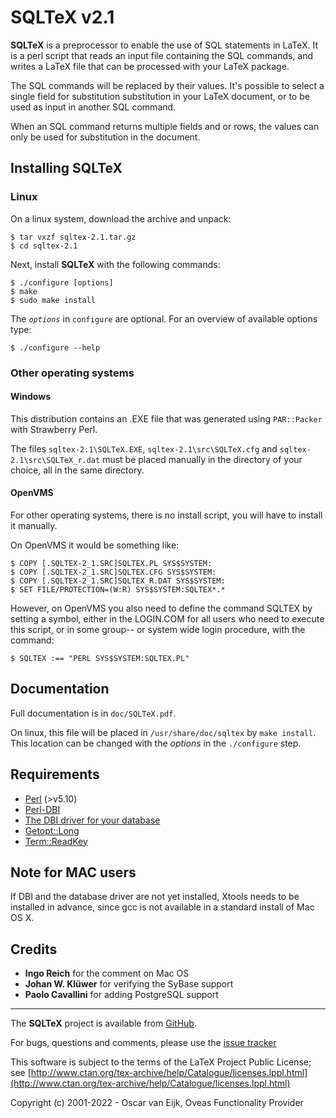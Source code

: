 SQLTeX v2.1
===========

**SQLTeX** is a preprocessor to enable the use of SQL statements in LaTeX. It is a
perl script that reads an input file containing the SQL commands, and writes a
LaTeX file that can be processed with your LaTeX package.

The SQL commands will be replaced by their values. It's possible to select a
single field for substitution substitution in your LaTeX document, or to be
used as input in another SQL command.

When an SQL command returns multiple fields and or rows, the values can only be
used for substitution in the document.

Installing SQLTeX
-----------------

### Linux ###

On a linux system, download the archive and unpack:

    $ tar vxzf sqltex-2.1.tar.gz
    $ cd sqltex-2.1

Next, install **SQLTeX** with the following commands:

    $ ./configure [options]
    $ make
    $ sudo make install

The _`options`_ in `configure` are optional. For an overview of available options
type:

    $ ./configure --help


### Other operating systems ###


#### Windows ####

This distribution contains an .EXE file that was generated using `PAR::Packer`
with Strawberry Perl.

The files `sqltex-2.1\SQLTeX.EXE`, `sqltex-2.1\src\SQLTeX.cfg` and `sqltex-2.1\src\SQLTeX_r.dat` must be placed manually
in the directory of your choice, all in the same directory.

#### OpenVMS ####

For other operating systems, there is no install script, you will have to install
it manually.

On OpenVMS it would be something like:

    $ COPY [.SQLTEX-2_1.SRC]SQLTEX.PL SYS$SYSTEM:
    $ COPY [.SQLTEX-2_1.SRC]SQLTEX.CFG SYS$SYSTEM:
    $ COPY [.SQLTEX-2_1.SRC]SQLTEX_R.DAT SYS$SYSTEM:
    $ SET FILE/PROTECTION=(W:R) SYS$SYSTEM:SQLTEX*.*

However, on OpenVMS you also need to define the command SQLTEX by setting a
symbol, either in the LOGIN.COM for all users who need to execute this script,
or in some group-- or system wide login procedure, with the command:

    $ SQLTEX :== "PERL SYS$SYSTEM:SQLTEX.PL"

Documentation
-------------
Full documentation is in `doc/SQLTeX.pdf`.

On linux, this file will be placed in `/usr/share/doc/sqltex` by `make install`.
This location can be changed with the _options_ in the `./configure` step.

Requirements
------------
* [Perl](http://perl.org/) (>v5.10) 
* [Perl-DBI](http://dbi.perl.org/)
* [The DBI driver for your database](http://search.cpan.org/search?query=DBD%3A%3A&mode=module)
* [Getopt::Long](https://metacpan.org/pod/Getopt::Long)
* [Term::ReadKey](https://metacpan.org/pod/Term::ReadKey)

Note for MAC users
------------------
If DBI and the database driver are not yet installed, Xtools needs to be
installed in advance, since gcc is not available in a standard install of Mac OS X.


Credits
-------
* **Ingo Reich**       for the comment on Mac OS
* **Johan W. Klüwer**  for verifying the SyBase support
* **Paolo Cavallini**  for adding PostgreSQL support

----------

The **SQLTeX** project is available from [GitHub](https://github.com/oveas/sqltex).

For bugs, questions and comments, please use the [issue tracker](https://github.com/oveas/sqltex/issues)

This software is subject to the terms of the LaTeX Project Public License; 
see [http://www.ctan.org/tex-archive/help/Catalogue/licenses.lppl.html](http://www.ctan.org/tex-archive/help/Catalogue/licenses.lppl.html)
  
Copyright (c) 2001-2022 - Oscar van Eijk, Oveas Functionality Provider

